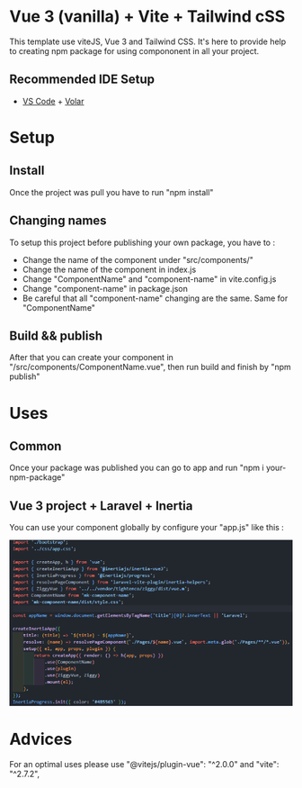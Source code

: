 # Vue 3 (vanilla) + Vite + Tailwind cSS

This template use viteJS, Vue 3 and Tailwind CSS. It's here to provide help to creating npm package for using compononent in all your project.

## Recommended IDE Setup

- [VS Code](https://code.visualstudio.com/) + [Volar](https://marketplace.visualstudio.com/items?itemName=Vue.volar)

# Setup
## Install
Once the project was pull you have to run "npm install"

## Changing names

To setup this project before publishing your own package, you have to :
- Change the name of the component under "src/components/"
- Change the name of the component in index.js
- Change "ComponentName" and "component-name" in vite.config.js
- Change "component-name" in package.json
- Be careful that all "component-name" changing are the same. Same for "ComponentName"

## Build && publish

After that you can create your component in "/src/components/ComponentName.vue", then run build and finish by "npm publish"

# Uses
## Common

Once your package was published you can go to app and run "npm i your-npm-package"

## Vue 3 project + Laravel + Inertia

You can use your component globally by configure your "app.js" like this : 

![alt text](https://github.com/MayerKazui/skl-component-vue-vite-tailwind/blob/master/public/img/InertiaConfig.png?raw=true)

# Advices
For an optimal uses please use "@vitejs/plugin-vue": "^2.0.0" and "vite": "^2.7.2",

